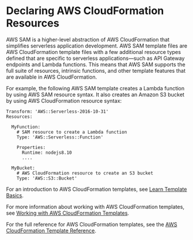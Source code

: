 # Declaring AWS CloudFormation Resources<a name="appendix-appendix-sam-templates-and-cf-templates"></a>

AWS SAM is a higher\-level abstraction of AWS CloudFormation that simplifies serverless application development\. AWS SAM template files are AWS CloudFormation template files with a few additional resource types defined that are specific to serverless applications—such as API Gateway endpoints and Lambda functions\. This means that AWS SAM supports the full suite of resources, intrinsic functions, and other template features that are available in AWS CloudFormation\.

For example, the following AWS SAM template creates a Lambda function by using AWS SAM resource syntax\. It also creates an Amazon S3 bucket by using AWS CloudFormation resource syntax:

```
Transform: 'AWS::Serverless-2016-10-31'
Resources:

  MyFunction:
    # SAM resource to create a Lambda function
    Type: 'AWS::Serverless::Function'
    
    Properties:
      Runtime: nodejs8.10
      .... 
    
  MyBucket:
    # AWS CloudFormation resource to create an S3 bucket
    Type: 'AWS::S3::Bucket'
```

For an introduction to AWS CloudFormation templates, see [Learn Template Basics](https://docs.aws.amazon.com/AWSCloudFormation/latest/UserGuide/gettingstarted.templatebasics.html)\.

For more information about working with AWS CloudFormation templates, see [Working with AWS CloudFormation Templates](https://docs.aws.amazon.com/AWSCloudFormation/latest/UserGuide/template-guide.html)\. 

For the full reference for AWS CloudFormation templates, see the [AWS CloudFormation Template Reference](https://docs.aws.amazon.com/AWSCloudFormation/latest/UserGuide/template-reference.html)\.